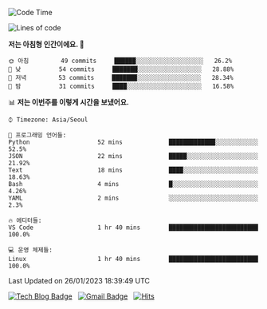 <!-- ### Hi there 👋 -->

<!--
**dnchoi/dnchoi** is a ✨ _special_ ✨ repository because its `README.md` (this file) appears on your GitHub profile.

Here are some ideas to get you started:

- 🔭 I’m currently working on ...
- 🌱 I’m currently learning ...
- 👯 I’m looking to collaborate on ...
- 🤔 I’m looking for help with ...
- 💬 Ask me about ...
- 📫 How to reach me: ...
- 😄 Pronouns: ...
- ⚡ Fun fact: ...
-->

<!--START_SECTION:waka-->
![Code Time](http://img.shields.io/badge/Code%20Time-334%20hrs%201%20min-blue)

![Lines of code](https://img.shields.io/badge/%EC%A0%80%EB%8A%94%20%EC%97%AC%ED%83%9C%EA%B9%8C%EC%A7%80%20-180%20Thousand%20%EC%A4%84%EC%9D%98%20%EC%BD%94%EB%93%9C%EB%A5%BC%20%EC%9E%91%EC%84%B1%ED%96%88%EC%96%B4%EC%9A%94.-blue)

**저는 아침형 인간이에요. 🐤** 

```text
🌞 아침         49 commits     ██████░░░░░░░░░░░░░░░░░░░   26.2% 
🌆 낮　         54 commits     ███████░░░░░░░░░░░░░░░░░░   28.88% 
🌃 저녁         53 commits     ███████░░░░░░░░░░░░░░░░░░   28.34% 
🌙 밤　         31 commits     ████░░░░░░░░░░░░░░░░░░░░░   16.58%

```


📊 **저는 이번주를 이렇게 시간을 보냈어요.** 

```text
⌚︎ Timezone: Asia/Seoul

💬 프로그래밍 언어들: 
Python                   52 mins             █████████████░░░░░░░░░░░░   52.5% 
JSON                     22 mins             █████░░░░░░░░░░░░░░░░░░░░   21.92% 
Text                     18 mins             ████░░░░░░░░░░░░░░░░░░░░░   18.63% 
Bash                     4 mins              █░░░░░░░░░░░░░░░░░░░░░░░░   4.26% 
YAML                     2 mins              ░░░░░░░░░░░░░░░░░░░░░░░░░   2.3%

🔥 에디터들: 
VS Code                  1 hr 40 mins        █████████████████████████   100.0%

💻 운영 체제들: 
Linux                    1 hr 40 mins        █████████████████████████   100.0%

```


 Last Updated on 26/01/2023 18:39:49 UTC
<!--END_SECTION:waka-->


[![Tech Blog Badge](http://img.shields.io/badge/-Tech%20blog-black?style=flat-square&logo=github&link=https://zzsza.github.io/)](https://dnchoi.github.io/)
&nbsp;
[![Gmail Badge](https://img.shields.io/badge/Gmail-d14836?style=flat-square&logo=Gmail&logoColor=white&link=mailto:snugyun01@gmail.com)](mailto:dongnyeokc@gmail.com)
&nbsp;
[![Hits](https://hits.seeyoufarm.com/api/count/incr/badge.svg?url=https%3A%2F%2Fgithub.com%2Fgjbae1212%2Fhit-counter&count_bg=%233D7CC8&title_bg=%23555555&icon=&icon_color=%23E7E7E7&title=hits&edge_flat=false)](https://hits.seeyoufarm.com)
<!-- 
![Anurag's github stats](https://github-readme-stats.vercel.app/api?username=dnchoi&show_icons=true&theme=tokyonight)
&nbsp;
![Top Langs](https://github-readme-stats.vercel.app/api/top-langs/?username=dnchoi&layout=compact&theme=tokyonight)
 -->
<div align='center'>
